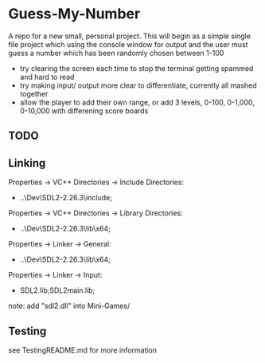 # Guess-My-Number
A repo for a new small, personal project. This will begin as a simple single file project which using the console window for output and the user must guess a number which has been randomly chosen between 1-100
  
- try clearing the screen each time to stop the terminal getting spammed and hard to read
- try making input/ output more clear to differentiate, currently all mashed together
- allow the player to add their own range, or add 3 levels, 0-100, 0-1,000, 0-10,000 with differening score boards

## TODO


## Linking
Properties -> VC++ Directories -> Include Directories:
+ ..\Dev\SDL2-2.26.3\include;

Properties -> VC++ Directories -> Library Directories:
+ ..\Dev\SDL2-2.26.3\lib\x64;

Properties -> Linker -> General:
+ ..\Dev\SDL2-2.26.3\lib\x64;

Properties -> Linker -> Input:
+ SDL2.lib;SDL2main.lib;

note: add "sdl2.dll" into Mini-Games/

## Testing
see TestingREADME.md for more information